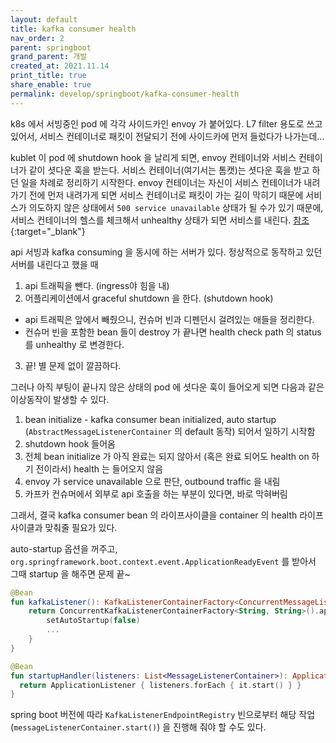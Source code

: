 ```yaml
---
layout: default
title: kafka consumer health
nav_order: 2
parent: springboot
grand_parent: 개발 
created_at: 2021.11.14
print_title: true
share_enable: true
permalink: develop/springboot/kafka-consumer-health
---
```


k8s 에서 서빙중인 pod 에 각각 사이드카인 envoy 가 붙어있다. L7 filter 용도로 쓰고있어서, 서비스 컨테이너로 패킷이 전달되기 전에 사이드카에 먼저 들렀다가 나가는데...

kublet 이 pod 에 shutdown hook 을 날리게 되면, envoy 컨테이너와 서비스 컨테이너가 같이 셧다운 훅을 받는다. 서비스 컨테이너(여기서는 톰캣)는 셧다운 훅을 받고 하던 일을 차례로 정리하기 시작한다. envoy 컨테이너는 자신이 서비스 컨테이너가 내려가기 전에 먼저 내려가게 되면 서비스 컨테이너로 패킷이 가는 길이 막히기 때문에 서비스가 의도하지 않은 상태에서 `500 service unavailable` 상태가 될 수가 있기 때문에, 서비스 컨테이너의 헬스를 체크해서 unhealthy 상태가 되면 서비스를 내린다. [참조](https://istio.io/latest/docs/ops/configuration/mesh/app-health-check/){:target="_blank"}

api 서빙과 kafka consuming 을 동시에 하는 서버가 있다. 정상적으로 동작하고 있던 서버를 내린다고 했을 때 
1. api 트래픽을 뺀다. (ingress야 힘을 내)
2. 어플리케이션에서 graceful shutdown 을 한다. (shutdown hook)
  - api 트래픽은 앞에서 빼줬으니, 컨슈머 빈과 디펜던시 걸려있는 애들을 정리한다.
  - 컨슈머 빈을 포함한 bean 들이 destroy 가 끝나면 health check path 의 status 를 unhealthy 로 변경한다.
3. 끝! 별 문제 없이 깔끔하다.

그러나 아직 부팅이 끝나지 않은 상태의 pod 에 셧다운 훅이 들어오게 되면 다음과 같은 이상동작이 발생할 수 있다.
1. bean initialize - kafka consumer bean initialized, auto startup (`AbstractMessageListenerContainer` 의 default 동작) 되어서 일하기 시작함
2. shutdown hook 들어옴
3. 전체 bean initialize 가 아직 완료는 되지 않아서 (혹은 완료 되어도 health on 하기 전이라서) health 는 들어오지 않음
4. envoy 가 service unavailable 으로 판단, outbound traffic 을 내림
5. 카프카 컨슈머에서 외부로 api 호출을 하는 부분이 있다면, 바로 막혀버림

그래서, 결국 kafka consumer bean 의 라이프사이클을 container 의 health 라이프사이클과 맞춰줄 필요가 있다. 

auto-startup 옵션을 꺼주고, `org.springframework.boot.context.event.ApplicationReadyEvent` 를 받아서 그때 startup 을 해주면 문제 끝~

```kotlin 
@Bean
fun kafkaListener(): KafkaListenerContainerFactory<ConcurrentMessageListenerContainer<String, String>> {
    return ConcurrentKafkaListenerContainerFactory<String, String>().apply {
        setAutoStartup(false)
        ...
    }
}

@Bean
fun startupHandler(listeners: List<MessageListenerContainer>): ApplicationListener<ApplicationReadyEvent> {
  return ApplicationListener { listeners.forEach { it.start() } }
}

```

spring boot 버전에 따라 `KafkaListenerEndpointRegistry` 빈으로부터 해당 작업 (`messageListenerContainer.start()`)
을 진행해 줘야 할 수도 있다.